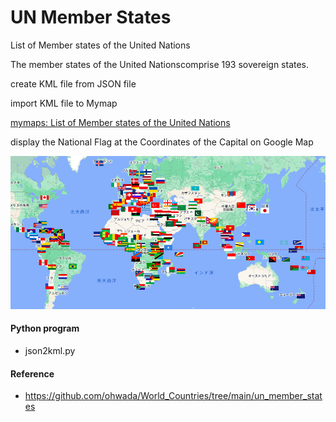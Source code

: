 UN Member States
===============

List of Member states of the United Nations

The member states of the United Nationscomprise 193 sovereign states. 

create KML file from JSON file

import KML file to Mymap

[mymaps: List of Member states of the United Nations](https://www.google.com/maps/d/viewer?mid=1XR72EjoE1EWzJc4Pv2Wr06aHHOHIuUA&ll=3.892400737375411%2C0&z=2)

display the National Flag at the Coordinates of the Capital on Google Map

![un_countries](https://github.com/ohwada/World_Countries/blob/main/national_flags_gmap/un_member_states/screenshots/un_countries_capital.png)

#### Python program
- json2kml.py

#### Reference
- https://github.com/ohwada/World_Countries/tree/main/un_member_states
